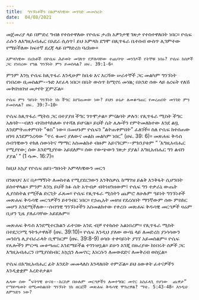 ```yaml
---
title:  ግንኙነቶችን በአምላካዊው መንገድ መመስረት
date:  04/08/2021
---
```


መጀመሪያ ላይ በምድረ ግብፅ የተስተዋለው የዮሴፍ ታሪክ አዎንታዊ ገጽታ የተስተዋለበት ነበር። ዮሴፍ ራሱን ለእግዚአብሔር በአደራ ሲሰጥ፤ ይህ አምላክ ደግሞ በጲጥፋራ ቤተሰብ ውስጥ ሊገምተው የማይችለው ከፍተኛ ደረጃ ላይ በማድረስ ባረከው።

`አምላካዊው በረከቶች በዮሴፍ ሕይወት መገለጥ የቻሉባቸው ተጨባጭ መንገዶች የትኞቹ ነበሩ? ዮሴፍ ከሰዎች ጋር የነበረው የግል ግንኙነት ምን ይመስላል? ዘፍ. 39:1-6።`

ምንም እንኳ ዮሴፍ ከጲጥፋራ እንዲሁም ከቤቱ እና እርሻው ሠራተኞች ጋር መልካም ግንኙነት የነበረው ቢመስልም--ጉድ እየፈላ ነበር። በቤት ውስጥ ከሚኖሩ መሃል; በአንድ ሰው ላይ ዕረፍት የለሽ መቅበዝበዝ መታየት ጀምሯል።

`ዮሴፍ ምን ዓይነት ግንኙነት ነክ ችግር እየገጠመው ነው? ይህን ሁኔታ ለመቆጣጠር የመረጠበት መንገድ ምን ይመስላል? ዘፍ. 39:7–10።`

ዮሴፍ ከጲጥፋራ ሚትስ ጋር በተያያዘ ችግር ገጥሞታል። ምናልባት ቃሉን: የጲጥፋራ ሚስት ችግር አለባት--ብለን ብናስተካክለው የተሻለ ይሆናል። ይህች ሴት ሌሎችን የምትመለከተው እንደ ልቧ እንደምትጠቀምበት “ቁስ” ነው። በመሆኑም ዮሴፍን “ልትጠቀምበት” ፈለገች። ስለ ዮሴፍ ከተሰጠው ዘገባ እንደምንረዳው “ጥሩ ቁመና ያለውና መልከ መልካም ነበር” (ዘፍ. 39: 6)። መጽሐፍ ቅዱስ ሰብዓዊውን ተክለ ሰውነትና ማማር አስመልክቶ ብዙም አይናገርም--ምክንያቱም “ ‘እግዚአብሔር የሚያየው; ሰው እንደሚያየው አይደለም። ሰው የውጭውን ገጽታ ያያል፤ እግዚአብሔር ግን ልብን ያያል’ ” (1 ሳሙ. 16:7)።

ከዚህ አኳያ የዮሴፍ ዐይነ-ግቡነት አምላካዊውን መርኅ

በንጽህና እና በታማኝነት ለመከተል የሚያደርገውን እንቅስቃሴ ከማገዝ ይልቅ እንቅፋት ሲሆንበት ይስተዋላል። ምንም እንኳ ይህች ክፉ ሴት አጥብቃ ብትነዘንዘውም፤ ዮሴፍ ግን ተቃራኒ ውጤት ሊያስከትል የሚችል ድርጊት ፈጸመ። ዮሴፍ የጲጥፋራ ሚስትን ጨምሮ ለሁሉም ዓይነት ግንኙነቶች መጽሐፍ ቅዱሳዊ መርኅዎችን ይተገብር ነበር። የኃጢአት መዘዝ የደረሰበት ማንኛውም ሰው ምስክር መሆን እንደሚችለው--ሰብዓዊ ግንኙነቶችን አስመልክተው የቀረቡ መጽሐፍ ቅዱሳዊ መርኅዎች ዛሬም ቢሆን ጊዜ ያለፈባቸው አይደሉም።

መጽሐፍ ቅዱስ እንደሚተርክልን ፈተናው አንዴ ብቻ የተከሰተ አልነበረም። የጲጥፋራ ሚስት በተደጋጋሚ ጎትጉታዋለች (ዘፍ. 39:10)። ዮሴፍ እንዲህ ያለው ውሳኔ ላይ ለመድረስ ያነሳሳውን መንስዔ ሊያብራራላት ቢሞክርም (ዘፍ. 39:8-9) ሀሳቡ ተቀባይነት ያገኘ አይመስልም። ዮሴፍ የሌሎችን ምርጫ መቆጣጠር እንደማይችል ተገንዝቧል። ይሁን እንጂ በዙሪያው ከነበሩት ሰዎች ጋር እግዚአብሔርን በሚያስከብር አኳኋን ለመኖር; እነርሱን ለመውደድና ለመቅረብ ወስኗል።

ዮሴፍ በእግዚአብሔር ፊት እንዴት መመላለስ እንዳለበት ተምሯል። ይህ ዕውቀት ፈተናዎችን እንዲቋቋም እረድቶታል።

`ሌላው ሰው “ፍትሃዊ ሁናቴ--እርስዎ በሁሉም መርኅዎችን ለመተግበር መኖር አስፈላጊ የሆነው  ጨዋታ” የማይጫወት በሚመስልበት ግንኙነት ነክ ዘርፎች መጽሐፍ ቅዱሳዊ ሞክረዋል? ማቴ. 5:43-48። እንዲህ ለምንድን ነው?`